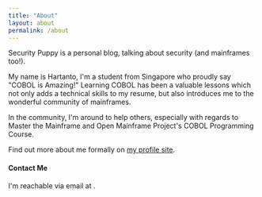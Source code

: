 ```yaml
---
title: "About"
layout: about
permalink: /about
---
```

Security Puppy is a personal blog, talking about security (and mainframes too!).

My name is Hartanto, I'm a student from Singapore who proudly say "COBOL is Amazing!" Learning COBOL has been a valuable lessons which not only adds a technical skills to my resume, but also introduces me to the wonderful community of mainframes. 

In the community, I'm around to help others, especially with regards to Master the Mainframe and Open Mainframe Project's COBOL Programming Course.

Find out more about me formally on <a href="https://hartan.to">my profile site</a>.

<h4 id="contact">Contact Me</h4>

I'm reachable via email at <span class="email" mail="92CE2?E@oD64FC:EJAFAAJ]4@>"></span>.